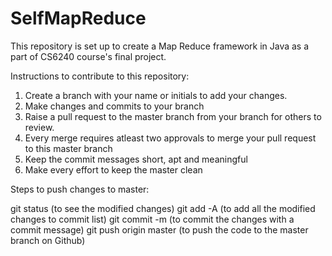 # SelfMapReduce
This repository is set up to create a Map Reduce framework in Java as a part of CS6240 course's final project. 

Instructions to contribute to this repository:

1. Create a branch with your name or initials to add your changes. 
2. Make changes and commits to your branch
3. Raise a pull request to the master branch from your branch for others to review. 
4. Every merge requires atleast two approvals to merge your pull request to this master branch
5. Keep the commit messages short, apt and meaningful 
6. Make every effort to keep the master clean

Steps to push changes to master: 

git status (to see the modified changes)
git add -A (to add all the modified changes to commit list)
git commit -m <Commit Message> (to commit the changes with a commit message)
git push origin master (to push the code to the master branch on Github)

